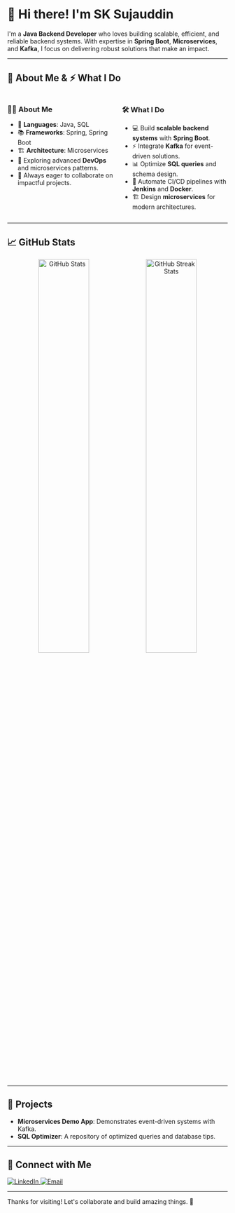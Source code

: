 # 👋 Hi there! I'm **SK Sujauddin**  
I'm a **Java Backend Developer** who loves building scalable, efficient, and reliable backend systems. With expertise in **Spring Boot**, **Microservices**, and **Kafka**, I focus on delivering robust solutions that make an impact.

---

## 🚀 **About Me** & ⚡ **What I Do**

<div style="display: flex; justify-content: space-between;">

<div style="width: 48%;">

### 👨‍💻 **About Me**
- 🔧 **Languages**: Java, SQL  
- 📚 **Frameworks**: Spring, Spring Boot  
- 🏗️ **Architecture**: Microservices  
- 🌱 Exploring advanced **DevOps** and microservices patterns.  
- 💬 Always eager to collaborate on impactful projects.  

</div>

<div style="width: 48%;">

### 🛠️ **What I Do**
- 💻 Build **scalable backend systems** with **Spring Boot**.  
- ⚡ Integrate **Kafka** for event-driven solutions.  
- 📊 Optimize **SQL queries** and schema design.  
- 🚀 Automate CI/CD pipelines with **Jenkins** and **Docker**.  
- 🏗️ Design **microservices** for modern architectures.  

</div>

</div>

---

## 📈 **GitHub Stats**

<p align="center">
  <img src="https://github-readme-stats.vercel.app/api?username=iamsujauddin&show_icons=true&theme=tokyonight" alt="GitHub Stats" width="48%" />
  <img src="https://github-readme-streak-stats.herokuapp.com/?user=iamsujauddin&theme=tokyonight" alt="GitHub Streak Stats" width="48%" />
</p>

---

## 🌟 **Projects**

- **Microservices Demo App**: Demonstrates event-driven systems with Kafka.  
- **SQL Optimizer**: A repository of optimized queries and database tips.  

---

## 💼 **Connect with Me**

<p align="left">
  <a href="https://linkedin.com/in/sk-sujauddin" target="_blank">
    <img src="https://img.shields.io/badge/LinkedIn-%230077B5.svg?style=for-the-badge&logo=linkedin&logoColor=white" alt="LinkedIn" />
  </a>
  <a href="mailto:suja.hash69@gmail.com" target="_blank">
    <img src="https://img.shields.io/badge/Email-D14836?style=for-the-badge&logo=gmail&logoColor=white" alt="Email" />
  </a>
</p>

---

Thanks for visiting! Let's collaborate and build amazing things. 🚀
